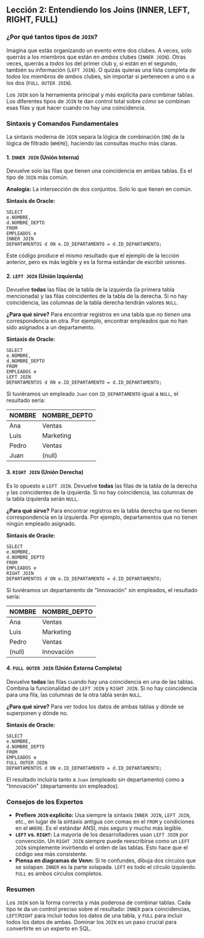 ## Lección 2: Entendiendo los Joins (INNER, LEFT, RIGHT, FULL)

### ¿Por qué tantos tipos de `JOIN`?

Imagina que estás organizando un evento entre dos clubes. A veces, solo querrás a los miembros que están en *ambos* clubes (`INNER JOIN`). Otras veces, querrás a *todos* los del primer club y, si están en el segundo, también su información (`LEFT JOIN`). O quizás quieras una lista completa de *todos* los miembros de *ambos* clubes, sin importar si pertenecen a uno o a los dos (`FULL OUTER JOIN`).

Los `JOIN` son la herramienta principal y más explícita para combinar tablas. Los diferentes tipos de `JOIN` te dan control total sobre *cómo* se combinan esas filas y qué hacer cuando no hay una coincidencia.

### Sintaxis y Comandos Fundamentales

La sintaxis moderna de `JOIN` separa la lógica de combinación (`ON`) de la lógica de filtrado (`WHERE`), haciendo las consultas mucho más claras.

#### 1. `INNER JOIN` (Unión Interna)
Devuelve solo las filas que tienen una coincidencia en ambas tablas. Es el tipo de `JOIN` más común.

**Analogía:** La intersección de dos conjuntos. Solo lo que tienen en común.

**Sintaxis de Oracle:**
```oracle
SELECT
e.NOMBRE,
d.NOMBRE_DEPTO
FROM
EMPLEADOS e
INNER JOIN
DEPARTAMENTOS d ON e.ID_DEPARTAMENTO = d.ID_DEPARTAMENTO;
```

Este código produce el mismo resultado que el ejemplo de la lección anterior, pero es más legible y es la forma estándar de escribir uniones.

#### 2. `LEFT JOIN` (Unión Izquierda)
Devuelve **todas** las filas de la tabla de la izquierda (la primera tabla mencionada) y las filas coincidentes de la tabla de la derecha. Si no hay coincidencia, las columnas de la tabla derecha tendrán valores `NULL`.

**¿Para qué sirve?** Para encontrar registros en una tabla que *no tienen* una correspondencia en otra. Por ejemplo, encontrar empleados que no han sido asignados a un departamento.

**Sintaxis de Oracle:**
```oracle
SELECT
e.NOMBRE,
d.NOMBRE_DEPTO
FROM
EMPLEADOS e
LEFT JOIN
DEPARTAMENTOS d ON e.ID_DEPARTAMENTO = d.ID_DEPARTAMENTO;
```

Si tuviéramos un empleado `Juan` con `ID_DEPARTAMENTO` igual a `NULL`, el resultado sería:

| NOMBRE | NOMBRE_DEPTO |
|--------|--------------|
| Ana    | Ventas       |
| Luis   | Marketing    |
| Pedro  | Ventas       |
| Juan   | (null)       |

#### 3. `RIGHT JOIN` (Unión Derecha)
Es lo opuesto a `LEFT JOIN`. Devuelve **todas** las filas de la tabla de la derecha y las coincidentes de la izquierda. Si no hay coincidencia, las columnas de la tabla izquierda serán `NULL`.

**¿Para qué sirve?** Para encontrar registros en la tabla derecha que no tienen correspondencia en la izquierda. Por ejemplo, departamentos que no tienen ningún empleado asignado.

**Sintaxis de Oracle:**
```oracle
SELECT
e.NOMBRE,
d.NOMBRE_DEPTO
FROM
EMPLEADOS e
RIGHT JOIN
DEPARTAMENTOS d ON e.ID_DEPARTAMENTO = d.ID_DEPARTAMENTO;
```

Si tuviéramos un departamento de "Innovación" sin empleados, el resultado sería:

| NOMBRE | NOMBRE_DEPTO |
|--------|--------------|
| Ana    | Ventas       |
| Luis   | Marketing    |
| Pedro  | Ventas       |
| (null) | Innovación   |

#### 4. `FULL OUTER JOIN` (Unión Externa Completa)
Devuelve **todas** las filas cuando hay una coincidencia en una de las tablas. Combina la funcionalidad de `LEFT JOIN` y `RIGHT JOIN`. Si no hay coincidencia para una fila, las columnas de la otra tabla serán `NULL`.

**¿Para qué sirve?** Para ver todos los datos de ambas tablas y dónde se superponen y dónde no.

**Sintaxis de Oracle:**
```oracle
SELECT
e.NOMBRE,
d.NOMBRE_DEPTO
FROM
EMPLEADOS e
FULL OUTER JOIN
DEPARTAMENTOS d ON e.ID_DEPARTAMENTO = d.ID_DEPARTAMENTO;

```
El resultado incluiría tanto a `Juan` (empleado sin departamento) como a "Innovación" (departamento sin empleados).

### Consejos de los Expertos
- **Prefiere `JOIN` explícito:** Usa siempre la sintaxis `INNER JOIN`, `LEFT JOIN`, etc., en lugar de la sintaxis antigua con comas en el `FROM` y condiciones en el `WHERE`. Es el estándar ANSI, más seguro y mucho más legible.
- **`LEFT` vs. `RIGHT`:** La mayoría de los desarrolladores usan `LEFT JOIN` por convención. Un `RIGHT JOIN` siempre puede reescribirse como un `LEFT JOIN` simplemente invirtiendo el orden de las tablas. Esto hace que el código sea más consistente.
- **Piensa en diagramas de Venn:** Si te confundes, dibuja dos círculos que se solapan. `INNER` es la parte solapada. `LEFT` es todo el círculo izquierdo. `FULL` es ambos círculos completos.

### Resumen
Los `JOIN` son la forma correcta y más poderosa de combinar tablas. Cada tipo te da un control preciso sobre el resultado: `INNER` para coincidencias, `LEFT`/`RIGHT` para incluir todos los datos de una tabla, y `FULL` para incluir todos los datos de ambas. Dominar los `JOIN` es un paso crucial para convertirte en un experto en SQL.
